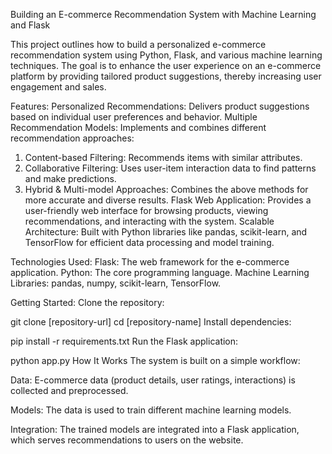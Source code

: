 Building an E-commerce Recommendation System with Machine Learning and Flask

This project outlines how to build a personalized e-commerce recommendation system using Python, Flask, and various machine learning techniques. The goal is to enhance the user experience on an e-commerce platform by providing tailored product suggestions, thereby increasing user engagement and sales.

Features:
Personalized Recommendations: Delivers product suggestions based on individual user preferences and behavior.
Multiple Recommendation Models: Implements and combines different recommendation approaches:
1) Content-based Filtering: Recommends items with similar attributes.
2) Collaborative Filtering: Uses user-item interaction data to find patterns and make predictions.
3) Hybrid & Multi-model Approaches: Combines the above methods for more accurate and diverse results.
Flask Web Application: Provides a user-friendly web interface for browsing products, viewing recommendations, and interacting with the system.
Scalable Architecture: Built with Python libraries like pandas, scikit-learn, and TensorFlow for efficient data processing and model training.

Technologies Used:
Flask: The web framework for the e-commerce application.
Python: The core programming language.
Machine Learning Libraries: pandas, numpy, scikit-learn, TensorFlow.

Getting Started:
Clone the repository:

git clone [repository-url]
cd [repository-name]
Install dependencies:

pip install -r requirements.txt
Run the Flask application:

python app.py
How It Works
The system is built on a simple workflow:

Data: E-commerce data (product details, user ratings, interactions) is collected and preprocessed.

Models: The data is used to train different machine learning models.

Integration: The trained models are integrated into a Flask application, which serves recommendations to users on the website.
